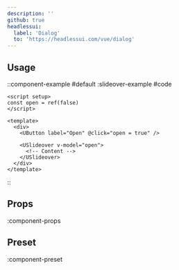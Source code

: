 ```yaml
---
description: ''
github: true
headlessui:
  label: 'Dialog'
  to: 'https://headlessui.com/vue/dialog'
---
```


## Usage

::component-example
#default
:slideover-example
#code
```vue
<script setup>
const open = ref(false)
</script>

<template>
  <div>
    <UButton label="Open" @click="open = true" />

    <USlideover v-model="open">
      <!-- Content -->
    </USlideover>
  </div>
</template>
```
::

## Props

:component-props

## Preset

:component-preset

